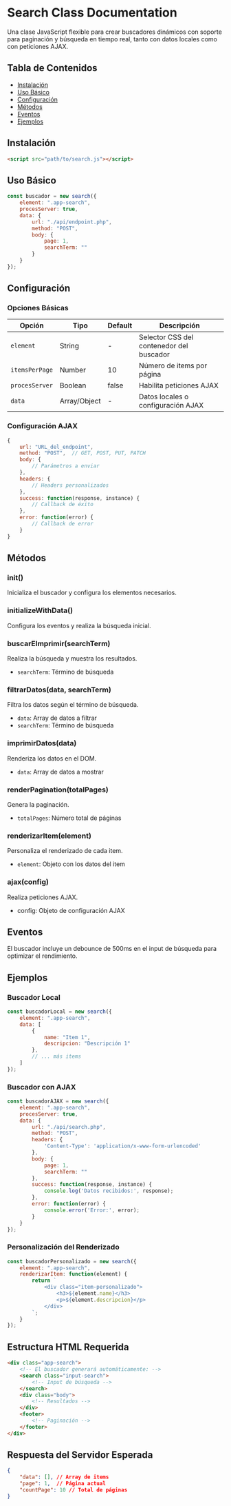 # Search Class Documentation

Una clase JavaScript flexible para crear buscadores dinámicos con soporte para paginación y búsqueda en tiempo real, tanto con datos locales como con peticiones AJAX.

## Tabla de Contenidos
- [Instalación](#instalación)
- [Uso Básico](#uso-básico)
- [Configuración](#configuración)
- [Métodos](#métodos)
- [Eventos](#eventos)
- [Ejemplos](#ejemplos)

## Instalación

```html
<script src="path/to/search.js"></script>
```

## Uso Básico

```javascript
const buscador = new search({
    element: ".app-search",
    procesServer: true,
    data: {
        url: "./api/endpoint.php",
        method: "POST",
        body: {
            page: 1,
            searchTerm: ""
        }
    }
});
```

## Configuración

### Opciones Básicas

| Opción | Tipo | Default | Descripción |
|--------|------|---------|-------------|
| `element` | String | - | Selector CSS del contenedor del buscador |
| `itemsPerPage` | Number | 10 | Número de items por página |
| `procesServer` | Boolean | false | Habilita peticiones AJAX |
| `data` | Array/Object | - | Datos locales o configuración AJAX |

### Configuración AJAX

```javascript
{
    url: "URL_del_endpoint",
    method: "POST",  // GET, POST, PUT, PATCH
    body: {
        // Parámetros a enviar
    },
    headers: {
        // Headers personalizados
    },
    success: function(response, instance) {
        // Callback de éxito
    },
    error: function(error) {
        // Callback de error
    }
}
```

## Métodos

### init()
Inicializa el buscador y configura los elementos necesarios.

### initializeWithData()
Configura los eventos y realiza la búsqueda inicial.

### buscarEImprimir(searchTerm)
Realiza la búsqueda y muestra los resultados.
- `searchTerm`: Término de búsqueda

### filtrarDatos(data, searchTerm)
Filtra los datos según el término de búsqueda.
- `data`: Array de datos a filtrar
- `searchTerm`: Término de búsqueda

### imprimirDatos(data)
Renderiza los datos en el DOM.
- `data`: Array de datos a mostrar

### renderPagination(totalPages)
Genera la paginación.
- `totalPages`: Número total de páginas

### renderizarItem(element)
Personaliza el renderizado de cada item.
- `element`: Objeto con los datos del item

### ajax(config)
Realiza peticiones AJAX.
- config: Objeto de configuración AJAX

## Eventos

El buscador incluye un debounce de 500ms en el input de búsqueda para optimizar el rendimiento.

## Ejemplos

### Buscador Local

```javascript
const buscadorLocal = new search({
    element: ".app-search",
    data: [
        {
            name: "Item 1",
            descripcion: "Descripción 1"
        },
        // ... más items
    ]
});
```

### Buscador con AJAX

```javascript
const buscadorAJAX = new search({
    element: ".app-search",
    procesServer: true,
    data: {
        url: "./api/search.php",
        method: "POST",
        headers: {
            'Content-Type': 'application/x-www-form-urlencoded'
        },
        body: {
            page: 1,
            searchTerm: ""
        },
        success: function(response, instance) {
            console.log('Datos recibidos:', response);
        },
        error: function(error) {
            console.error('Error:', error);
        }
    }
});
```

### Personalización del Renderizado

```javascript
const buscadorPersonalizado = new search({
    element: ".app-search",
    renderizarItem: function(element) {
        return `
            <div class="item-personalizado">
                <h3>${element.name}</h3>
                <p>${element.descripcion}</p>
            </div>
        `;
    }
});
```

## Estructura HTML Requerida

```html
<div class="app-search">
    <!-- El buscador generará automáticamente: -->
    <search class="input-search">
        <!-- Input de búsqueda -->
    </search>
    <div class="body">
        <!-- Resultados -->
    </div>
    <footer>
        <!-- Paginación -->
    </footer>
</div>
```

## Respuesta del Servidor Esperada

```json
{
    "data": [], // Array de items
    "page": 1,  // Página actual
    "countPage": 10 // Total de páginas
}
